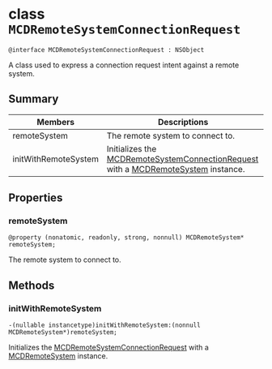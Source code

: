 # class `MCDRemoteSystemConnectionRequest` 

```
@interface MCDRemoteSystemConnectionRequest : NSObject
```  

A class used to express a connection request intent against a remote system.

## Summary

 Members                        | Descriptions                                
--------------------------------|---------------------------------------------
remoteSystem | The remote system to connect to.
initWithRemoteSystem | Initializes the [MCDRemoteSystemConnectionRequest](MCDRemoteSystemConnectionRequest.md) with a [MCDRemoteSystem](MCDRemoteSystem.md) instance.

## Properties

### remoteSystem
`@property (nonatomic, readonly, strong, nonnull) MCDRemoteSystem* remoteSystem;`

The remote system to connect to.

## Methods

### initWithRemoteSystem
`-(nullable instancetype)initWithRemoteSystem:(nonnull MCDRemoteSystem*)remoteSystem;`

Initializes the [MCDRemoteSystemConnectionRequest](MCDRemoteSystemConnectionRequest.md) with a [MCDRemoteSystem](MCDRemoteSystem.md) instance.